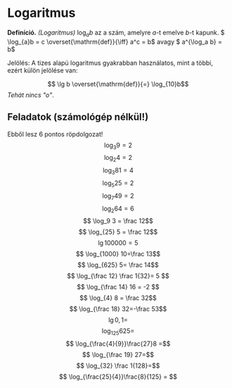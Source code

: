 # Logaritmus
**Definíció.** *(Logaritmus)*
$\log_{a}b$ az a szám, amelyre $a$-t emelve $b$-t kapunk.
$ \log_{a}b = c \overset{\mathrm{def}}{\iff} a^c = b$
avagy
$ a^{\log_a b} = b$

Jelölés:
A tizes alapú logaritmus gyakrabban használatos, mint a többi, ezért külön jelölése van:

$$ \lg b \overset{\mathrm{def}}{=} \log_{10}b$$
*Tehát nincs "o"*.

## Feladatok (számológép nélkül!)
Ebből lesz 6 pontos röpdolgozat!
$$ \log_3 9 = 2$$
$$ \log_2 4 = 2$$
$$ \log_3 81 = 4$$
$$ \log_5 25 = 2$$
$$ \log_7 49 = 2$$
$$ \log_2 64 = 6$$
$$ \log_9 3 = \frac 12$$
$$ \log_{25} 5 = \frac 12$$
$$ \lg 100000 = 5 $$
$$ \log_{1000} 10=\frac 13$$
$$ \log_{625} 5= \frac 14$$
$$ \log_{\frac 12} \frac 1{32}= 5 $$
$$ \log_{\frac 14} 16 = -2 $$
$$ \log_{4} 8 = \frac 32$$
$$ \log_{\frac 18} 32=-\frac 53$$
$$ \lg 0,1 =$$
$$ \log_{125}625=$$
$$ \log_{\frac{4}{9}}\frac{27}8 =$$
$$ \log_{\frac 19} 27=$$
$$ \log_{32} \frac 1{128}=$$
$$ \log_{\frac{25}{4}}\frac{8}{125} = $$

